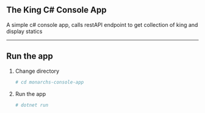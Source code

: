 The King C# Console App
-----------------------

A simple c# console app, calls restAPI endpoint to get collection of king and display statics

----------------------
Run the app
----------------------
1. Change directory

	```bash
	# cd monarchs-console-app
	```
  
2. Run the app

	```bash
	# dotnet run 
	```
 